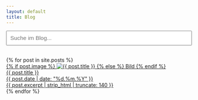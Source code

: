 ```yaml
---
layout: default
title: Blog
---
```


<input type="text" id="search-input" placeholder="Suche im Blog..." autocomplete="off" style="margin-bottom:2em; width:100%;padding:0.6em; font-size:1.1em;" />
<div id="search-results" class="blog-grid blog-grid-single"></div>
<div id="all-posts" class="blog-grid blog-grid-single">
  <!-- Hier bleibt deine bestehende Schleife mit den Kacheln! -->
  {% for post in site.posts %}
    <a class="blog-card" href="{{ post.url | relative_url }}">
      <div class="card-img">
        {% if post.image %}
          <img src="{{ post.image }}" alt="{{ post.title }}">
        {% else %}
          Bild
        {% endif %}
      </div>
      <div class="card-content">
        <div class="card-title">{{ post.title }}</div>
        <time class="card-date" datetime="{{ post.date | date_to_xmlschema }}">
          {{ post.date | date: "%d.%m.%Y" }}
        </time>
        <div class="card-desc">{{ post.excerpt | strip_html | truncate: 140 }}</div>
      </div>
    </a>
  {% endfor %}
</div>



